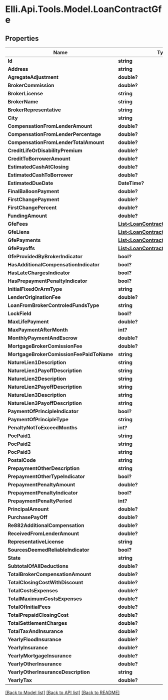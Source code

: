 # Elli.Api.Tools.Model.LoanContractGfe
## Properties

Name | Type | Description | Notes
------------ | ------------- | ------------- | -------------
**Id** | **string** |  | [optional] 
**Address** | **string** |  | [optional] 
**AgregateAdjustment** | **double?** |  | [optional] 
**BrokerCommission** | **double?** |  | [optional] 
**BrokerLicense** | **string** |  | [optional] 
**BrokerName** | **string** |  | [optional] 
**BrokerRepresentative** | **string** |  | [optional] 
**City** | **string** |  | [optional] 
**CompensationFromLenderAmount** | **double?** |  | [optional] 
**CompensationFromLenderPercentage** | **double?** |  | [optional] 
**CompensationFromLenderTotalAmount** | **double?** |  | [optional] 
**CreditLifeOrDisabilityPremium** | **double?** |  | [optional] 
**CreditToBorrowerAmount** | **double?** |  | [optional] 
**EstimatedCashAtClosing** | **double?** |  | [optional] 
**EstimatedCashToBorrower** | **double?** |  | [optional] 
**EstimatedDueDate** | **DateTime?** |  | [optional] 
**FinalBalloonPayment** | **double?** |  | [optional] 
**FirstChangePayment** | **double?** |  | [optional] 
**FirstChangePercent** | **double?** |  | [optional] 
**FundingAmount** | **double?** |  | [optional] 
**GfeFees** | [**List&lt;LoanContractGfeGfeFees&gt;**](LoanContractGfeGfeFees.md) |  | [optional] 
**GfeLiens** | [**List&lt;LoanContractGfeGfeLiens&gt;**](LoanContractGfeGfeLiens.md) |  | [optional] 
**GfePayments** | [**List&lt;LoanContractGfeGfePayments&gt;**](LoanContractGfeGfePayments.md) |  | [optional] 
**GfePayoffs** | [**List&lt;LoanContractGfeGfePayoffs&gt;**](LoanContractGfeGfePayoffs.md) |  | [optional] 
**GfeProvidedByBrokerIndicator** | **bool?** |  | [optional] 
**HasAdditionalCompensationIndicator** | **bool?** |  | [optional] 
**HasLateChargesIndicator** | **bool?** |  | [optional] 
**HasPrepaymentPenaltyIndicator** | **bool?** |  | [optional] 
**InitialFixedOrArmType** | **string** |  | [optional] 
**LenderOriginationFee** | **double?** |  | [optional] 
**LoanFromBrokerControledFundsType** | **string** |  | [optional] 
**LockField** | **bool?** |  | [optional] 
**MaxLifePayment** | **double?** |  | [optional] 
**MaxPaymentAfterMonth** | **int?** |  | [optional] 
**MonthlyPaymentAndEscrow** | **double?** |  | [optional] 
**MortgageBrokerComissionFee** | **double?** |  | [optional] 
**MortgageBrokerComissionFeePaidToName** | **string** |  | [optional] 
**NatureLien1Description** | **string** |  | [optional] 
**NatureLien1PayoffDescription** | **string** |  | [optional] 
**NatureLien2Description** | **string** |  | [optional] 
**NatureLien2PayoffDescription** | **string** |  | [optional] 
**NatureLien3Description** | **string** |  | [optional] 
**NatureLien3PayoffDescription** | **string** |  | [optional] 
**PaymentOfPrincipleIndicator** | **bool?** |  | [optional] 
**PaymentOfPrincipleType** | **string** |  | [optional] 
**PenaltyNotToExceedMonths** | **int?** |  | [optional] 
**PocPaid1** | **string** |  | [optional] 
**PocPaid2** | **string** |  | [optional] 
**PocPaid3** | **string** |  | [optional] 
**PostalCode** | **string** |  | [optional] 
**PrepaymentOtherDescription** | **string** |  | [optional] 
**PrepaymentOtherTypeIndicator** | **bool?** |  | [optional] 
**PrepaymentPenaltyAmount** | **double?** |  | [optional] 
**PrepaymentPenaltyIndicator** | **bool?** |  | [optional] 
**PrepaymentPenaltyPeriod** | **int?** |  | [optional] 
**PrincipalAmount** | **double?** |  | [optional] 
**PurchasePayOff** | **double?** |  | [optional] 
**Re882AdditionalCompensation** | **double?** |  | [optional] 
**ReceivedFromLenderAmount** | **double?** |  | [optional] 
**RepresentativeLicense** | **string** |  | [optional] 
**SourcesDeemedReliableIndicator** | **bool?** |  | [optional] 
**State** | **string** |  | [optional] 
**SubtotalOfAllDeductions** | **double?** |  | [optional] 
**TotalBrokerCompensationAmount** | **double?** |  | [optional] 
**TotalClosingCostWithDiscount** | **double?** |  | [optional] 
**TotalCostsExpenses** | **double?** |  | [optional] 
**TotalMaximumCostsExpenses** | **double?** |  | [optional] 
**TotalOfInitialFees** | **double?** |  | [optional] 
**TotalPrepaidClosingCost** | **double?** |  | [optional] 
**TotalSettlementCharges** | **double?** |  | [optional] 
**TotalTaxAndInsurance** | **double?** |  | [optional] 
**YearlyFloodInsurance** | **double?** |  | [optional] 
**YearlyInsurance** | **double?** |  | [optional] 
**YearlyMortgageInsurance** | **double?** |  | [optional] 
**YearlyOtherInsurance** | **double?** |  | [optional] 
**YearlyOtherInsuranceDescription** | **string** |  | [optional] 
**YearlyTax** | **double?** |  | [optional] 

[[Back to Model list]](../README.md#documentation-for-models) [[Back to API list]](../README.md#documentation-for-api-endpoints) [[Back to README]](../README.md)

